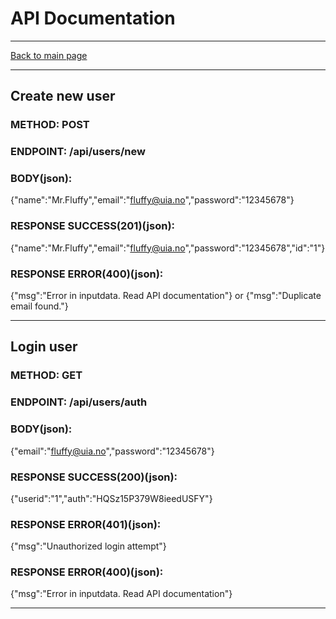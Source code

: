 # API Documentation

---

[Back to main page](https://github.com/iamlost82/MM200-Mod2_A1)

---

## Create new user
### METHOD: POST
### ENDPOINT: /api/users/new
### BODY(json):
{"name":"Mr.Fluffy","email":"fluffy@uia.no","password":"12345678"}
### RESPONSE SUCCESS(201)(json):
{"name":"Mr.Fluffy","email":"fluffy@uia.no","password":"12345678","id":"1"}
### RESPONSE ERROR(400)(json):
{"msg":"Error in inputdata. Read API documentation"}
or
{"msg":"Duplicate email found."}

---

## Login user
### METHOD: GET
### ENDPOINT: /api/users/auth
### BODY(json):
{"email":"fluffy@uia.no","password":"12345678"}
### RESPONSE SUCCESS(200)(json): 
{"userid":"1","auth":"HQSz15P379W8ieedUSFY"}
### RESPONSE ERROR(401)(json):
{"msg":"Unauthorized login attempt"}
### RESPONSE ERROR(400)(json):
{"msg":"Error in inputdata. Read API documentation"}

---